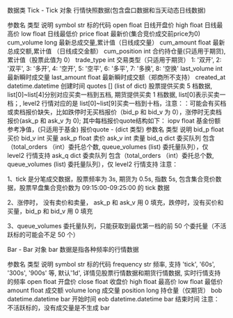 数据类
Tick - Tick 对象
行情快照数据(包含盘口数据和当天动态日线数据)

参数名	类型	说明
symbol	str	标的代码
open	float	日线开盘价
high	float	日线最高价
low	float	日线最低价
price	float	最新价(集合竞价成交前price为0)
cum_volume	long	最新总成交量,累计值（日线成交量）
cum_amount	float	最新总成交额,累计值 （日线成交金额）
cum_position	int	合约持仓量(只适用于期货),累计值（股票此值为 0）
trade_type	int	交易类型（只适用于期货） 1: '双开', 2: '双平', 3: '多开', 4: '空开', 5: '空平', 6: '多平', 7: '多换', 8: '空换'
last_volume	int	最新瞬时成交量
last_amount	float	最新瞬时成交额（郑商所不支持）
created_at	datetime.datetime	创建时间
quotes	[] (list of dict)	股票提供买卖 5 档数据, list[0]~list[4]分别对应买卖一档到五档, 期货提供买卖 1 档数据, list[0]表示买卖一档；, level2 行情对应的是 list[0]~list[9]买卖一档到十档，注意：：可能会有买档或卖档报价缺失，比如跌停时无买档报价（bid_p 和 bid_v 为 0），涨停时无卖档报价(ask_p 和 ask_v 为 0); 其中每档报价quote结构如下：
iopv	float	基金份额参考净值，(只适用于基金)
报价quote - (dict 类型)
参数名	类型	说明
bid_p	float	买价
bid_v	int	买量
ask_p	float	卖价
ask_v	int	卖量
bid_q	dict	委买队列 包含（total_orders （int）委托总个数, queue_volumes (list) 委托量队列），仅 level2 行情支持
ask_q	dict	委卖队列 包含（total_orders （int）委托总个数, queue_volumes (list) 委托量队列），仅 level2 行情支持
注意：

1、tick 是分笔成交数据，股票频率为 3s, 期货为 0.5s, 指数 5s, 包含集合竞价数据，股票早盘集合竞价数为 09:15:00-09:25:00 的 tick 数据

2、涨停时， 没有卖价和卖量， ask_p 和 ask_v 用 0 填充，跌停时，没有买价和买量，bid_p 和 bid_v 用 0 填充

3、queue_volumes 委托量队列，只能获取到最优第一档的前 50 个委托量（不活跃标的可能会不足 50 个）

Bar - Bar 对象
bar 数据是指各种频率的行情数据

参数名	类型	说明
symbol	str	标的代码
frequency	str	频率, 支持 'tick', '60s', '300s', '900s' 等, 默认'1d', 详情见股票行情数据和期货行情数据, 实时行情支持的频率
open	float	开盘价
close	float	收盘价
high	float	最高价
low	float	最低价
amount	float	成交额
volume	long	成交量
position	long	持仓量（仅期货）
bob	datetime.datetime	bar 开始时间
eob	datetime.datetime	bar 结束时间
注意： 不活跃标的，没有成交量是不生成 bar